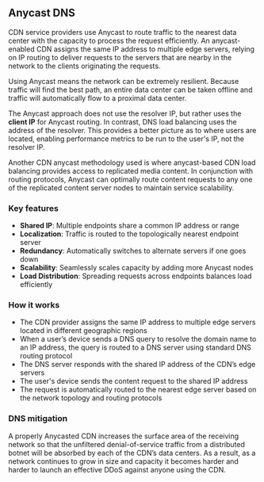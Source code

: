 ## Anycast DNS

CDN service providers use Anycast to route traffic to the nearest data center with the capacity to process the request efficiently. An anycast-enabled CDN assigns the same IP address to multiple edge servers, relying on IP routing to deliver requests to the servers that are nearby in the network to the clients originating the requests.

Using Anycast means the network can be extremely resilient. Because traffic will find the best path, an entire data center can be taken offline and traffic will automatically flow to a proximal data center.

The Anycast approach does not use the resolver IP, but rather uses the **client IP** for Anycast routing. In contrast, DNS load balancing uses the address of the resolver. This provides a better picture as to where users are located, enabling performance metrics to be run to the user's IP, not the resolver IP.

Another CDN anycast methodology used is where anycast-based CDN load balancing provides access to replicated media content. In conjunction with routing protocols, Anycast can optimally route content requests to any one of the replicated content server nodes to maintain service scalability.

### Key features

- **Shared IP**: Multiple endpoints share a common IP address or range
- **Localization**: Traffic is routed to the topologically nearest endpoint server
- **Redundancy**: Automatically switches to alternate servers if one goes down
- **Scalability**: Seamlessly scales capacity by adding more Anycast nodes
- **Load Distribution**: Spreading requests across endpoints balances load efficiently

### How it works

- The CDN provider assigns the same IP address to multiple edge servers located in different geographic regions
- When a user’s device sends a DNS query to resolve the domain name to an IP address, the query is routed to a DNS server using standard DNS routing protocol
- The DNS server responds with the shared IP address of the CDN’s edge servers
- The user's device sends the content request to the shared IP address
- The request is automatically routed to the nearest edge server based on the network topology and routing protocols

### DNS mitigation

A properly Anycasted CDN increases the surface area of the receiving network so that the unfiltered denial-of-service traffic from a distributed botnet will be absorbed by each of the CDN’s data centers. As a result, as a network continues to grow in size and capacity it becomes harder and harder to launch an effective DDoS against anyone using the CDN.
